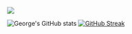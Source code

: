 <img src="https://www.codewars.com/users/georgezalokostas/badges/small?theme=light">

![George's GitHub stats](https://github-readme-stats.vercel.app/api?username=georgezalokostas&show_icons=true)
[![GitHub Streak](https://streak-stats.demolab.com?user=georgezalokostas&theme=radical&hide_border=true)](https://git.io/streak-stats)
